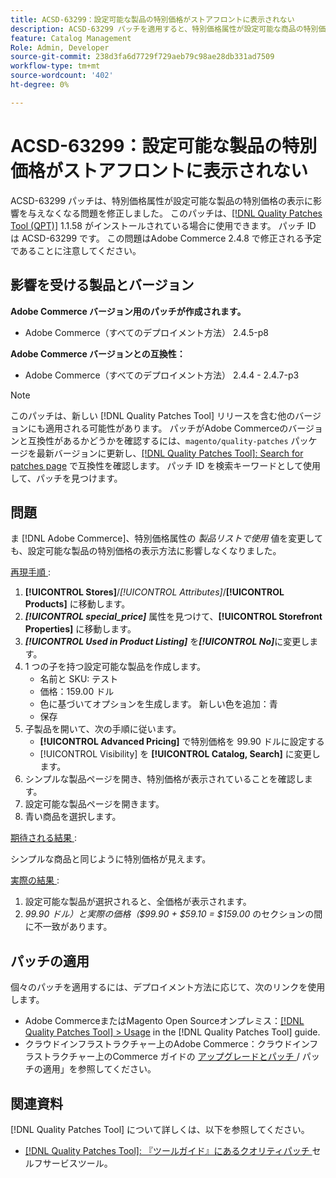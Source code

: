 ```yaml
---
title: ACSD-63299：設定可能な製品の特別価格がストアフロントに表示されない
description: ACSD-63299 パッチを適用すると、特別価格属性が設定可能な商品の特別価格の表示に影響を与えなくなるAdobe Commerceの問題を修正できます。
feature: Catalog Management
Role: Admin, Developer
source-git-commit: 238d3fa6d7729f729aeb79c98ae28db331ad7509
workflow-type: tm+mt
source-wordcount: '402'
ht-degree: 0%

---
```


# ACSD-63299：設定可能な製品の特別価格がストアフロントに表示されない

ACSD-63299 パッチは、特別価格属性が設定可能な製品の特別価格の表示に影響を与えなくなる問題を修正しました。 このパッチは、[[!DNL Quality Patches Tool (QPT)]](/help/tools/quality-patches-tool/quality-patches-tool-to-self-serve-quality-patches.md) 1.1.58 がインストールされている場合に使用できます。 パッチ ID は ACSD-63299 です。 この問題はAdobe Commerce 2.4.8 で修正される予定であることに注意してください。

## 影響を受ける製品とバージョン

**Adobe Commerce バージョン用のパッチが作成されます。**

* Adobe Commerce（すべてのデプロイメント方法） 2.4.5-p8

**Adobe Commerce バージョンとの互換性：**

* Adobe Commerce（すべてのデプロイメント方法） 2.4.4 - 2.4.7-p3

>[!NOTE]
>
>このパッチは、新しい [!DNL Quality Patches Tool] リリースを含む他のバージョンにも適用される可能性があります。 パッチがAdobe Commerceのバージョンと互換性があるかどうかを確認するには、`magento/quality-patches` パッケージを最新バージョンに更新し、[[!DNL Quality Patches Tool]: Search for patches page](https://experienceleague.adobe.com/tools/commerce-quality-patches/index.html) で互換性を確認します。 パッチ ID を検索キーワードとして使用して、パッチを見つけます。

## 問題

ま [!DNL Adobe Commerce]、特別価格属性の *製品リストで使用* 値を変更しても、設定可能な製品の特別価格の表示方法に影響しなくなりました。

<u> 再現手順 </u>:

1. **[!UICONTROL Stores]**/*[!UICONTROL Attributes]*/**[!UICONTROL Products]** に移動します。
1. ***[!UICONTROL special_price]*** 属性を見つけて、**[!UICONTROL Storefront Properties]** に移動します。
1. ***[!UICONTROL Used in Product Listing]*** を&#x200B;***[!UICONTROL No]***&#x200B;に変更します。
1. 1 つの子を持つ設定可能な製品を作成します。
   * 名前と SKU: テスト
   * 価格：159.00 ドル
   * 色に基づいてオプションを生成します。 新しい色を追加：青
   * 保存
1. 子製品を開いて、次の手順に従います。
   * **[!UICONTROL Advanced Pricing]** で特別価格を 99.90 ドルに設定する
   * [!UICONTROL Visibility] を **[!UICONTROL Catalog, Search]** に変更します。
1. シンプルな製品ページを開き、特別価格が表示されていることを確認します。
1. 設定可能な製品ページを開きます。
1. 青い商品を選択します。

<u> 期待される結果 </u>:

シンプルな商品と同じように特別価格が見えます。

<u> 実際の結果 </u>:

1. 設定可能な製品が選択されると、全価格が表示されます。
1. *99.90 ドル）と実際の価格（$99.90 + $59.10 = $159.00* のセクションの間に不一致があります。

## パッチの適用

個々のパッチを適用するには、デプロイメント方法に応じて、次のリンクを使用します。

* Adobe CommerceまたはMagento Open Sourceオンプレミス：[[!DNL Quality Patches Tool] > Usage](/help/tools/quality-patches-tool/usage.md) in the [!DNL Quality Patches Tool] guide.
* クラウドインフラストラクチャー上のAdobe Commerce：クラウドインフラストラクチャー上のCommerce ガイドの [ アップグレードとパッチ ](https://experienceleague.adobe.com/docs/commerce-cloud-service/user-guide/develop/upgrade/apply-patches.html)/ パッチの適用」を参照してください。

## 関連資料

[!DNL Quality Patches Tool] について詳しくは、以下を参照してください。

* [[!DNL Quality Patches Tool]: 『ツールガイド』にあるクオリティパッチ ](/help/tools/quality-patches-tool/quality-patches-tool-to-self-serve-quality-patches.md) セルフサービスツール。

